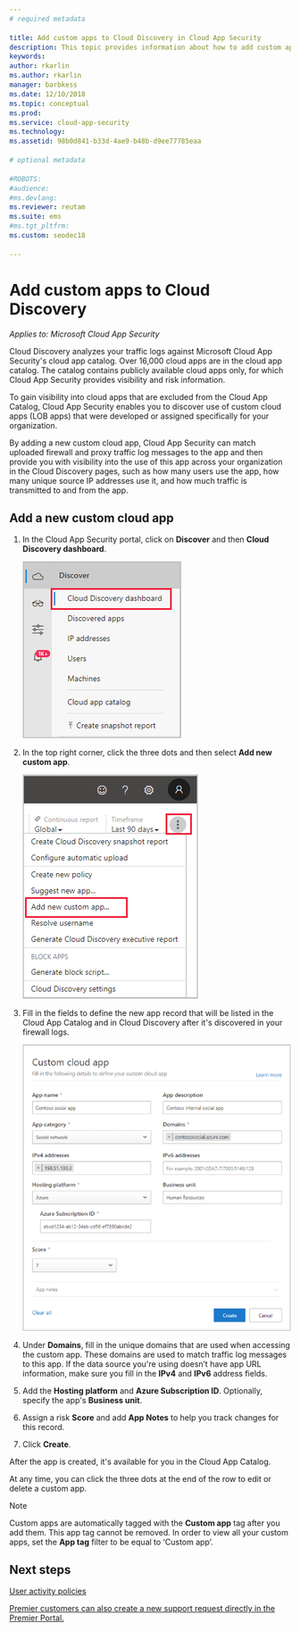 ```yaml
---
# required metadata

title: Add custom apps to Cloud Discovery in Cloud App Security
description: This topic provides information about how to add custom apps to Cloud Discovery in Cloud App Security to monitor Shadow IT.
keywords:
author: rkarlin
ms.author: rkarlin
manager: barbkess
ms.date: 12/10/2018
ms.topic: conceptual
ms.prod:
ms.service: cloud-app-security
ms.technology:
ms.assetid: 98b0d841-b33d-4ae9-b48b-d9ee77785eaa

# optional metadata

#ROBOTS:
#audience:
#ms.devlang:
ms.reviewer: reutam
ms.suite: ems
#ms.tgt_pltfrm:
ms.custom: seodec18

---
```

# Add custom apps to Cloud Discovery

*Applies to: Microsoft Cloud App Security*
    
Cloud Discovery analyzes your traffic logs against Microsoft Cloud App Security's cloud app catalog. Over 16,000 cloud apps are in the cloud app catalog. The catalog contains publicly available cloud apps only, for which Cloud App Security provides visibility and risk information.

To gain visibility into cloud apps that are excluded from the Cloud App Catalog, Cloud App Security enables you to discover use of custom cloud apps (LOB apps) that were developed or assigned specifically for your organization.

By adding a new custom cloud app, Cloud App Security can match uploaded firewall and proxy traffic log messages to the app and then provide you with visibility into the use of this app across your organization in the Cloud Discovery pages, such as how many users use the app, how many unique source IP addresses use it, and how much traffic is transmitted to and from the app. 

## Add a new custom cloud app

1. In the Cloud App Security portal, click on **Discover** and then **Cloud Discovery dashboard**. 
  
   ![cloud discovery dashboard menu](./media/cloud-discovery-dashboard-menu.png)

2. In the top right corner, click the three dots and then select **Add new custom app**. 

   ![add custom app menu](./media/add-custom-app-menu.png)

3. Fill in the fields to define the new app record that will be listed in the Cloud App Catalog and in Cloud Discovery after it's discovered in your firewall logs.

   ![custom app](./media/add-custom-app.png)

4. Under **Domains**, fill in the unique domains that are used when accessing the custom app. These domains are used to match traffic log messages to this app. If the data source you're using doesn’t have app URL information, make sure you fill in the **IPv4** and **IPv6** address fields.
5. Add the **Hosting platform** and **Azure Subscription ID**. Optionally, specify the app's **Business unit**. 
6. Assign a risk **Score** and add **App Notes** to help you track changes for this record.
7. Click **Create**.

After the app is created, it's available for you in the Cloud App Catalog.

At any time, you can click the three dots at the end of the row to edit or delete a custom app.

>[!NOTE]
> Custom apps are automatically tagged with the **Custom app** tag after you add them. This app tag cannot be removed.
In order to view all your custom apps, set the **App tag** filter to be equal to ‘Custom app’. 
<!-- -	By default, custom apps have a risk score of 10, but you can use the **Override app score** action to change it at any time.-->

  
## Next steps 
[User activity policies](user-activity-policies.md)   

[Premier customers can also create a new support request directly in the Premier Portal.](https://premier.microsoft.com/)  
  
  
